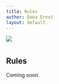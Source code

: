 ```yaml
---
title: Rules
author: Dana Ernst
layout: default
---
```


<img src="{{ site.baseurl }}/images/LockettMeadow.jpg" class="img-responsive img-rounded" img style="margin-bottom: 10px" />

## Rules ##

Coming soon.
